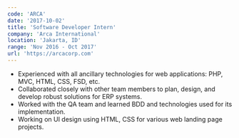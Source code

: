 ```yaml
---
code: 'ARCA'
date: '2017-10-02'
title: 'Software Developer Intern'
company: 'Arca International'
location: 'Jakarta, ID'
range: 'Nov 2016 - Oct 2017'
url: 'https://arcacorp.com'
---
```


- Experienced with all ancillary technologies for web applications: PHP, MVC, HTML, CSS, FSD, etc.
- Collaborated closely with other team members to plan, design, and develop robust solutions for ERP systems.
- Worked with the QA team and learned BDD and technologies used for its implementation.
- Working on UI design using HTML, CSS for various web landing page projects.
